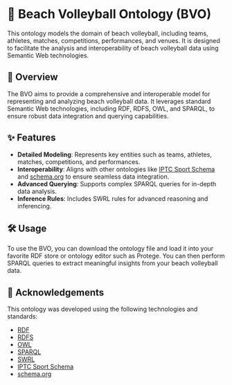 # 🏐 Beach Volleyball Ontology (BVO)

This ontology models the domain of beach volleyball, including teams, athletes, matches, competitions, performances, and venues. It is designed to facilitate the analysis and interoperability of beach volleyball data using Semantic Web technologies.

## 🌟 Overview
The BVO aims to provide a comprehensive and interoperable model for representing and analyzing beach volleyball data. It leverages standard Semantic Web technologies, including RDF, RDFS, OWL, and SPARQL, to ensure robust data integration and querying capabilities.

## ✨ Features
- **Detailed Modeling**: Represents key entities such as teams, athletes, matches, competitions, and performances.
- **Interoperability**: Aligns with other ontologies like [IPTC Sport Schema](https://sportschema.org/ontologies/main) and [schema.org](https://schema.org) to ensure seamless data integration.
- **Advanced Querying**: Supports complex SPARQL queries for in-depth data analysis.
- **Inference Rules**: Includes SWRL rules for advanced reasoning and inferencing.

## 🛠️ Usage
To use the BVO, you can download the ontology file and load it into your favorite RDF store or ontology editor such as Protege. You can then perform SPARQL queries to extract meaningful insights from your beach volleyball data.

## 🙏 Acknowledgements
This ontology was developed using the following technologies and standards:
- [RDF](https://www.w3.org/RDF/)
- [RDFS](https://www.w3.org/TR/rdf-schema/)
- [OWL](https://www.w3.org/OWL/)
- [SPARQL](https://www.w3.org/TR/sparql11-query/)
- [SWRL](https://www.w3.org/Submission/SWRL/)
- [IPTC Sport Schema](https://sportschema.org/ontologies/main)
- [schema.org](https://schema.org)

